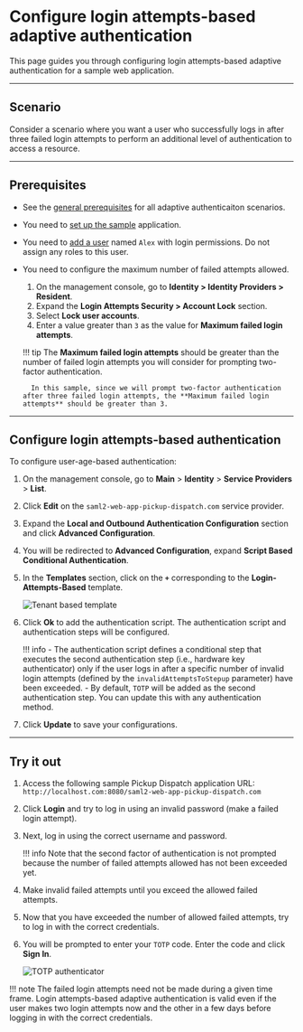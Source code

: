 # Configure login attempts-based adaptive authentication

This page guides you through configuring login attempts-based adaptive authentication for a sample web application.

----

## Scenario

Consider a scenario where you want a user who successfully logs in after three failed login attempts to perform an additional level of authentication to access a resource.

----

## Prerequisites

- See the [general prerequisites]({{base_path}}/guides/adaptive-auth/configure-adaptive-auth/#prerequisites) for all adaptive authenticaiton scenarios.
- You need to [set up the sample]({{base_path}}/guides/adaptive-auth/adaptive-auth-overview/#set-up-the-sample) application.
- You need to [add a user]({{base_path}}/guides/identity-lifecycles/admin-creation-workflow/) named `Alex` with login permissions. Do not assign any roles to this user.
- You need to configure the maximum number of failed attempts allowed.
    1. On the management console, go to **Identity > Identity Providers > Resident**.
    2. Expand the **Login Attempts Security > Account Lock** section.
    3. Select **Lock user accounts**.
    4. Enter a value greater than `3` as the value for **Maximum failed login attempts**.

    !!! tip
        The **Maximum failed login attempts** should be greater than the number of failed login attempts you will consider for prompting two-factor authentication.

        In this sample, since we will prompt two-factor authentication after three failed login attempts, the **Maximum failed login attempts** should be greater than 3.   

----

## Configure login attempts-based authentication

To configure user-age-based authentication:

1. On the management console, go to **Main** > **Identity** > **Service Providers** > **List**.

2. Click **Edit** on the `saml2-web-app-pickup-dispatch.com` service provider.

3. Expand the **Local and Outbound Authentication Configuration** section and click **Advanced Configuration**.

4. You will be redirected to **Advanced Configuration**, expand **Script Based Conditional Authentication**.

5. In the **Templates** section, click on the **`+`** corresponding to the **Login-Attempts-Based** template.

    ![Tenant based template]({{base_path}}/assets/img/samples/login-attempts-based-template.png)

6. Click **Ok** to add the authentication script. The authentication script and authentication steps will be configured.

    !!! info
        - The authentication script defines a conditional step that executes the second authentication step (i.e., hardware key authenticator) only if the user logs in after a specific number of invalid login attempts (defined by the `invalidAttemptsToStepup` parameter) have been exceeded.
        - By default, `TOTP` will be added as the second authentication step. You can update this with any authentication method.

7. Click **Update** to save your configurations.

----

## Try it out

1. Access the following sample Pickup Dispatch application URL: `http://localhost.com:8080/saml2-web-app-pickup-dispatch.com`

2. Click **Login** and try to log in using an invalid password (make a failed login attempt).

3. Next, log in using the correct username and password.

    !!! info
        Note that the second factor of authentication is not prompted because the number of failed attempts allowed has not been exceeded yet.

4. Make invalid failed attempts until you exceed the allowed failed attempts.

5. Now that you have exceeded the number of allowed failed attempts, try to log in with the correct credentials.

5. You will be prompted to enter your `TOTP` code. Enter the code and click **Sign In**.

    ![TOTP authenticator]({{base_path}}/assets/img/samples/totp-code-verification.png)

!!! note
    The failed login attempts need not be made during a given time frame. Login attempts-based adaptive authentication is valid even if the user makes two login attempts now and the other in a few days before logging in with the correct credentials.
